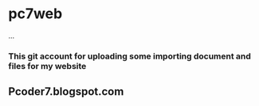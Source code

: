 # pc7web
...
### This git account for uploading some importing document and files for my website
## Pcoder7.blogspot.com
